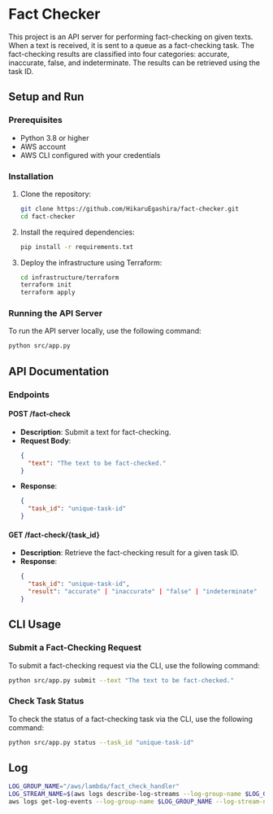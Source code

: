 # Fact Checker

This project is an API server for performing fact-checking on given texts. When a text is received, it is sent to a queue as a fact-checking task. The fact-checking results are classified into four categories: accurate, inaccurate, false, and indeterminate. The results can be retrieved using the task ID.

## Setup and Run

### Prerequisites

- Python 3.8 or higher
- AWS account
- AWS CLI configured with your credentials

### Installation

1. Clone the repository:
   ```sh
   git clone https://github.com/HikaruEgashira/fact-checker.git
   cd fact-checker
   ```

2. Install the required dependencies:
   ```sh
   pip install -r requirements.txt
   ```

3. Deploy the infrastructure using Terraform:
   ```sh
   cd infrastructure/terraform
   terraform init
   terraform apply
   ```

### Running the API Server

To run the API server locally, use the following command:
```sh
python src/app.py
```

## API Documentation

### Endpoints

#### POST /fact-check

- **Description**: Submit a text for fact-checking.
- **Request Body**:
  ```json
  {
    "text": "The text to be fact-checked."
  }
  ```
- **Response**:
  ```json
  {
    "task_id": "unique-task-id"
  }
  ```

#### GET /fact-check/{task_id}

- **Description**: Retrieve the fact-checking result for a given task ID.
- **Response**:
  ```json
  {
    "task_id": "unique-task-id",
    "result": "accurate" | "inaccurate" | "false" | "indeterminate"
  }
  ```

## CLI Usage

### Submit a Fact-Checking Request

To submit a fact-checking request via the CLI, use the following command:
```sh
python src/app.py submit --text "The text to be fact-checked."
```

### Check Task Status

To check the status of a fact-checking task via the CLI, use the following command:
```sh
python src/app.py status --task_id "unique-task-id"
```

## Log

```sh
LOG_GROUP_NAME="/aws/lambda/fact_check_handler"
LOG_STREAM_NAME=$(aws logs describe-log-streams --log-group-name $LOG_GROUP_NAME --query 'logStreams[0].logStreamName' --output text)
aws logs get-log-events --log-group-name $LOG_GROUP_NAME --log-stream-name $LOG_STREAM_NAME
```
